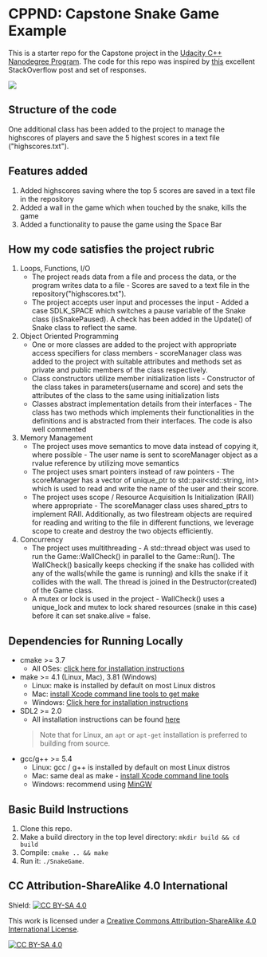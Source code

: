 # CPPND: Capstone Snake Game Example

This is a starter repo for the Capstone project in the [Udacity C++ Nanodegree Program](https://www.udacity.com/course/c-plus-plus-nanodegree--nd213). The code for this repo was inspired by [this](https://codereview.stackexchange.com/questions/212296/snake-game-in-c-with-sdl) excellent StackOverflow post and set of responses.

![](Snake.gif)

<!-- The Capstone Project gives you a chance to integrate what you've learned throughout this program. This project will become an important part of your portfolio to share with current and future colleagues and employers.

In this project, you can build your own C++ application or extend this Snake game, following the principles you have learned throughout this Nanodegree Program. This project will demonstrate that you can independently create applications using a wide range of C++ features. -->

## Structure of the code

One additional class has been added to the project to manage the highscores of players and save the 5 highest scores in a text file ("highscores.txt"). 

## Features added

1. Added highscores saving where the top 5 scores are saved in a text file in the repository
2. Added a wall in the game which when touched by the snake, kills the game
3. Added a functionality to pause the game using the Space Bar

## How my code satisfies the project rubric

1. Loops, Functions, I/O
    * The project reads data from a file and process the data, or the program writes data to a file - Scores are saved to a text file in the repository("highscores.txt").
    * The project accepts user input and processes the input - Added a case SDLK_SPACE which switches a pause variable of the Snake class (isSnakePaused). A check has been added in the Update() of Snake class to reflect the same.
2. Object Oriented Programming
    * One or more classes are added to the project with appropriate access specifiers for class members - scoreManager class was added to the project with suitable attributes and methods set as private and public members of the class respectively.
    * Class constructors utilize member initialization lists - Constructor of the class takes in parameters(username and score) and sets the attributes of the class to the same using initialization lists
    * Classes abstract implementation details from their interfaces - The class has two methods which implements their functionalities in the definitions and is abstracted from their interfaces. The code is also well commented
3. Memory Management
    * The project uses move semantics to move data instead of copying it, where possible - The user name is sent to scoreManager object as a rvalue reference by utilizing move semantics
    * The project uses smart pointers instead of raw pointers - The scoreManager has a vector of unique_ptr to std::pair<std::string, int> which is used to read and write the name of the user and their score.
    * The project uses scope / Resource Acquisition Is Initialization (RAII) where appropriate - The scoreManager class uses shared_ptrs to implement RAII. Additionally, as two filestream objects are required for reading and writing to the file in different functions, we leverage scope to create and destroy the two objects efficiently.
4. Concurrency
    * The project uses multithreading - A std::thread object was used to run the Game::WallCheck() in parallel to the Game::Run(). The WallCheck() basically keeps checking if the snake has collided with any of the walls(while the game is running) and kills the snake if it collides with the wall. The thread is joined in the Destructor(created) of the Game class.
    * A mutex or lock is used in the project - WallCheck() uses a unique_lock and mutex to lock shared resources (snake in this case) before it can set snake.alive = false.


## Dependencies for Running Locally
* cmake >= 3.7
  * All OSes: [click here for installation instructions](https://cmake.org/install/)
* make >= 4.1 (Linux, Mac), 3.81 (Windows)
  * Linux: make is installed by default on most Linux distros
  * Mac: [install Xcode command line tools to get make](https://developer.apple.com/xcode/features/)
  * Windows: [Click here for installation instructions](http://gnuwin32.sourceforge.net/packages/make.htm)
* SDL2 >= 2.0
  * All installation instructions can be found [here](https://wiki.libsdl.org/Installation)
  >Note that for Linux, an `apt` or `apt-get` installation is preferred to building from source. 
* gcc/g++ >= 5.4
  * Linux: gcc / g++ is installed by default on most Linux distros
  * Mac: same deal as make - [install Xcode command line tools](https://developer.apple.com/xcode/features/)
  * Windows: recommend using [MinGW](http://www.mingw.org/)

## Basic Build Instructions

1. Clone this repo.
2. Make a build directory in the top level directory: `mkdir build && cd build`
3. Compile: `cmake .. && make`
4. Run it: `./SnakeGame`.


## CC Attribution-ShareAlike 4.0 International


Shield: [![CC BY-SA 4.0][cc-by-sa-shield]][cc-by-sa]

This work is licensed under a
[Creative Commons Attribution-ShareAlike 4.0 International License][cc-by-sa].

[![CC BY-SA 4.0][cc-by-sa-image]][cc-by-sa]

[cc-by-sa]: http://creativecommons.org/licenses/by-sa/4.0/
[cc-by-sa-image]: https://licensebuttons.net/l/by-sa/4.0/88x31.png
[cc-by-sa-shield]: https://img.shields.io/badge/License-CC%20BY--SA%204.0-lightgrey.svg

